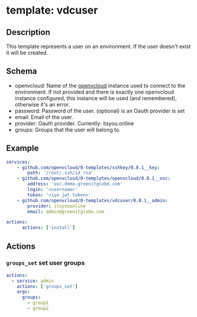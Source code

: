 # template: vdcuser

## Description

This template represents a user on an environment. If the user doesn't exist it will be created.

## Schema

- openvcloud: Name of the [openvcloud](../openvcloud) instance used to connect to the environment. If not provided and there is exactly one openvcloud instance configured, this instance will be used (and remembered), otherwise it's an error.
- password: Password of the user. (optional) is an Oauth provider is set
- email: Email of the user.
- provider: Oauth provider. Currently: itsyou.online
- groups: Groups that the user will belong to.

## Example

```yaml
services:
    - github.com/openvcloud/0-templates/sshkey/0.0.1__key:
        path: '/root/.ssh/id_rsa'
    - github.com/openvcloud/0-templates/openvcloud/0.0.1__ovc:
        address: 'ovc.demo.greenitglobe.com'
        login: '<username>'
        token: '<iyo jwt token>'
    - github.com/openvcloud/0-templates/vdcuser/0.0.1__admin:
        provider: itsyouonline
        email: admin@greenitglobe.com

actions:
      actions: ['install']
```

## Actions
### `groups_set` set user groups
```yaml
actions:
  - service: admin
    actions: ['groups_set']
    args:
      groups:
        - group1
        - group2
```